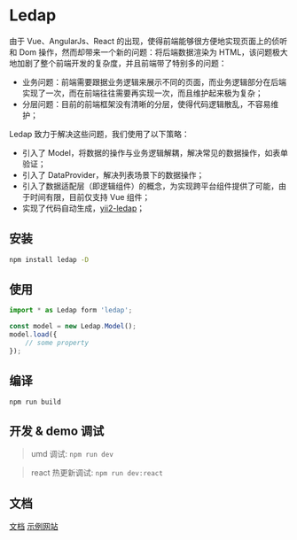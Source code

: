 # Ledap

由于 Vue、AngularJs、React 的出现，使得前端能够很方便地实现页面上的侦听和 Dom 操作，然而却带来一个新的问题：将后端数据渲染为 HTML，该问题极大地加剧了整个前端开发的复杂度，并且前端带了特别多的问题：

- 业务问题：前端需要跟据业务逻辑来展示不同的页面，而业务逻辑部分在后端实现了一次，而在前端往往需要再实现一次，而且维护起来极为复杂；
- 分层问题：目前的前端框架没有清晰的分层，使得代码逻辑散乱，不容易维护；

Ledap 致力于解决这些问题，我们使用了以下策略：

- 引入了 Model，将数据的操作与业务逻辑解耦，解决常见的数据操作，如表单验证；
- 引入了 DataProvider，解决列表场景下的数据操作；
- 引入了数据适配层（即逻辑组件）的概念，为实现跨平台组件提供了可能，由于时间有限，目前仅支持 Vue 组件；
- 实现了代码自动生成，[yii2-ledap](https://ethercap.gitbook.io/ledap/zh-cn/yii2-ledap)；

## 安装

```bash
npm install ledap -D
```

## 使用

```javascript
import * as Ledap form 'ledap';

const model = new Ledap.Model();
model.load({
    // some property
});
```

## 编译

```
npm run build
```

## 开发 & demo 调试

> umd 调试: `npm run dev`

> react 热更新调试: `npm run dev:react`

## 文档

[文档](http://zhiyuancap.com/ledap.org/)
[示例网站](https://widget.ethercap.com/ledap/default/index)
